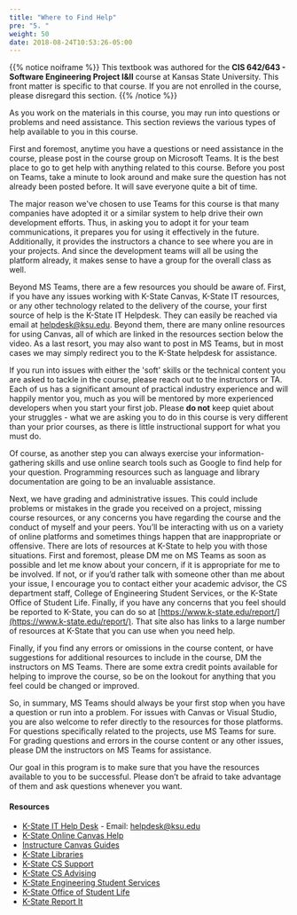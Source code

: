```yaml
---
title: "Where to Find Help"
pre: "5. "
weight: 50
date: 2018-08-24T10:53:26-05:00
---
```


{{% notice noiframe %}}
This textbook was authored for the **CIS 642/643 - Software Engineering Project I&II** course at Kansas State University.  This front matter is specific to that course.  If you are not enrolled in the course, please disregard this section.
{{% /notice %}}

As you work on the materials in this course, you may run into questions or problems and need assistance. This section reviews the various types of help available to you in this course.

First and foremost, anytime you have a questions or need assistance in the course, please post in the course group on Microsoft Teams. It is the best place to go to get help with anything related to this course. Before you post on Teams, take a minute to look around and make sure the question has not already been posted before. It will save everyone quite a bit of time.

The major reason we've chosen to use Teams for this course is that many companies have adopted it or a similar system to help drive their own development efforts.  Thus, in asking you to adopt it for your team communications, it prepares you for using it effectively in the future.  Additionally, it provides the instructors a chance to see where you are in your projects.  And since the development teams will all be using the platform already, it makes sense to have a group for the overall class as well.

Beyond MS Teams, there are a few resources you should be aware of. First, if you have any issues working with K-State Canvas, K-State IT resources, or any other technology related to the delivery of the course, your first source of help is the K-State IT Helpdesk. They can easily be reached via email at helpdesk@ksu.edu. Beyond them, there are many online resources for using Canvas, all of which are linked in the resources section below the video. As a last resort, you may also want to post in MS Teams, but in most cases we may simply redirect you to the K-State helpdesk for assistance.

If you run into issues with either the 'soft' skills or the technical content you are asked to tackle in the course, please reach out to the instructors or TA. Each of us has a significant amount of practical industry experience and will happily mentor you, much as you will be mentored by more experienced developers when you start your first job.  Please **do not** keep quiet about your struggles - what we are asking you to do in this course is very different than your prior courses, as there is little instructional support for what you must do.  

Of course, as another step you can always exercise your information-gathering skills and use online search tools such as Google to find help for your question. Programming resources such as language  and library documentation are going to be an invaluable assistance. 

Next, we have grading and administrative issues. This could include problems or mistakes in the grade you received on a project, missing course resources, or any concerns you have regarding the course and the conduct of myself and your peers. You’ll be interacting with us on a variety of online platforms and sometimes things happen that are inappropriate or offensive. There are lots of resources at K-State to help you with those situations. First and foremost, please DM me on MS Teams as soon as possible and let me know about your concern, if it is appropriate for me to be involved. If not, or if you’d rather talk with someone other than me about your issue, I encourage you to contact either your academic advisor, the CS department staff, College of Engineering Student Services, or the K-State Office of Student Life. Finally, if you have any concerns that you feel should be reported to K-State, you can do so at [https://www.k-state.edu/report/](https://www.k-state.edu/report/). That site also has links to a large number of resources at K-State that you can use when you need help.

Finally, if you find any errors or omissions in the course content, or have suggestions for additional resources to include in the course, DM the instructors on MS Teams. There are some extra credit points available for helping to improve the course, so be on the lookout for anything that you feel could be changed or improved.

So, in summary, MS Teams should always be your first stop when you have a question or run into a problem. For issues with Canvas or Visual Studio, you are also welcome to refer directly to the resources for those platforms. For questions specifically related to the projects, use MS Teams for sure. For grading questions and errors in the course content or any other issues, please DM the instructors on MS Teams for assistance.

Our goal in this program is to make sure that you have the resources available to you to be successful. Please don’t be afraid to take advantage of them and ask questions whenever you want.


#### Resources
* [K-State IT Help Desk](https://www.k-state.edu/its/helpdesk/) - Email: [helpdesk@ksu.edu](mailto:helpdesk@ksu.edu)
* [K-State Online Canvas Help](http://public.online.k-state.edu/help/)
* [Instructure Canvas Guides](https://community.canvaslms.com/community/answers/guides)
* [K-State Libraries](http://www.lib.k-state.edu/)
* [K-State CS Support](https://support.cs.ksu.edu/)
* [K-State CS Advising](https://www.cs.ksu.edu/undergraduate/advising/)
* [K-State Engineering Student Services](https://www.engg.ksu.edu/studentservices/)
* [K-State Office of Student Life](https://www.k-state.edu/studentlife/)
* [K-State Report It](https://www.k-state.edu/report/)